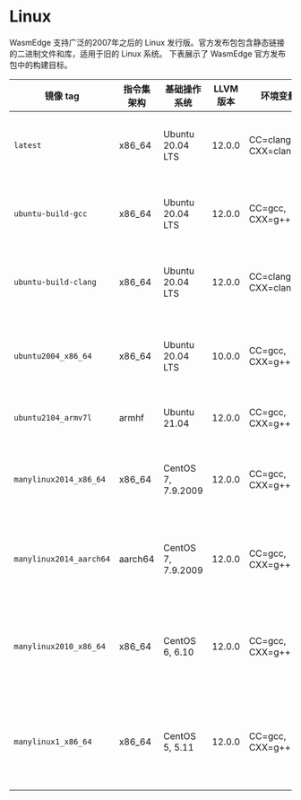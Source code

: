 # Linux

WasmEdge 支持广泛的2007年之后的 Linux 发行版。官方发布包包含静态链接的二进制文件和库，适用于旧的 Linux 系统。
下表展示了 WasmEdge 官方发布包中的构建目标。

| 镜像 tag   | 指令集架构  | 基础操作系统 | LLVM 版本 | 环境变量   |  兼容性 | 说明  |
| ---                     | ---     | ---                    | ---          | ---                   | ---                      | ---                                                                                 |
| `latest`                | x86\_64 | Ubuntu 20.04 LTS       | 12.0.0       | CC=clang, CXX=clang++ | Ubuntu 20.04+            | 始终使用最新的 Ubuntu 版本提供给 CI                          |
| `ubuntu-build-gcc`      | x86\_64 | Ubuntu 20.04 LTS       | 12.0.0       | CC=gcc, CXX=g++       | Ubuntu 20.04+            | 始终使用最新的 Ubuntu 版本提供给 CI                            |
| `ubuntu-build-clang`    | x86\_64 | Ubuntu 20.04 LTS       | 12.0.0       | CC=clang, CXX=clang++ | Ubuntu 20.04+            | 始终使用最新的 Ubuntu 版本提供给 CI                            |
| `ubuntu2004_x86_64`     | x86\_64 | Ubuntu 20.04 LTS       | 10.0.0       | CC=gcc, CXX=g++       | Ubuntu 20.04+            | 提供给熟悉 Ubuntu 20.04 LTS 版本的开发者                  |
| `ubuntu2104_armv7l`     | armhf   | Ubuntu 21.04           | 12.0.0       | CC=gcc, CXX=g++       | Ubuntu 21.04+            | 提供给 armhf 发布的版本                                                           |
| `manylinux2014_x86_64`  | x86\_64 | CentOS 7, 7.9.2009     | 12.0.0       | CC=gcc, CXX=g++       | Ubuntu 16.04+, CentOS 7+ | 提供给熟悉 X86_64 架构的 CentOS 的开发者           |
| `manylinux2014_aarch64` | aarch64 | CentOS 7, 7.9.2009     | 12.0.0       | CC=gcc, CXX=g++       | Ubuntu 16.04+, CentOS 7+ | 提供给熟悉 Aarch64 架构的 CentOS 的开发者           |
| `manylinux2010_x86_64`  | x86\_64 | CentOS 6, 6.10         | 12.0.0       | CC=gcc, CXX=g++       | Ubuntu 14.04+, CentOS 6+ | 提供给熟悉 x86_64 架构的遗留系统的开发人员准备的 |
| `manylinux1_x86_64`     | x86\_64 | CentOS 5, 5.11         | 12.0.0       | CC=gcc, CXX=g++       | Ubuntu 14.04+, CentOS 5+ | 提供给熟悉 x86_64 架构的遗留系统的开发人员准备的 |
